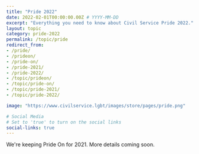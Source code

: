 ```yaml
---
title: "Pride 2022"
date: 2022-02-01T00:00:00.00Z # YYYY-MM-DD 
excerpt: "Everything you need to know about Civil Service Pride 2022."
layout: topic
category: pride-2022
permalink: /topic/pride
redirect_from:
- /pride/
- /prideon/
- /pride-on/
- /pride-2021/
- /pride-2022/
- /topic/prideon/
- /topic/pride-on/
- /topic/pride-2021/
- /topic/pride-2022/

image: "https://www.civilservice.lgbt/images/store/pages/pride.png"

# Social Media
# Set to 'true' to turn on the social links
social-links: true
---
```


We're keeping Pride On for 2021. More details coming soon.
